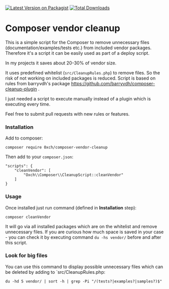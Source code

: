 [![Latest Version on Packagist](https://img.shields.io/packagist/v/0xch/composer-vendor-cleanup.svg?style=flat-square)](https://packagist.org/packages/0xch/composer-vendor-cleanup)
[![Total Downloads](https://img.shields.io/packagist/dt/0xch/composer-vendor-cleanup.svg?style=flat-square)](https://packagist.org/packages/0xch/composer-vendor-cleanup)
# Composer vendor cleanup
This is a simple script for the Composer to remove unnecessary files (documentation/examples/tests etc.) from included vendor packages.
Therefore it's a script it can be easily used as part of a deploy script.

In my projects it saves about 20-30% of vendor size.

It uses predefined whitelist (`src/CleanupRules.php`) to remove files. So the risk of not working on included packages is reduced.
Script is based on rules from barryvdh's package https://github.com/barryvdh/composer-cleanup-plugin .

I just needed a script to execute manually instead of a plugin which is executing every time.

Feel free to submit pull requests with new rules or features.

### Installation
Add to composer:
```
composer require 0xch/composer-vendor-cleanup
```

Then add to your `composer.json`:
```
"scripts": {
    "cleanVendor": [
        "Oxch\\Composer\\CleanupScript::cleanVendor"
    ]
}
```

### Usage
Once installed just run command (defined in **Installation** step):
```
composer cleanVendor
```
It will go via all installed packages which are on the whitelist and remove unnecessary files.
If you are curious how much space is saved in your case - you can check it by executing command `du -hs vendor/` before and after this script.


### Look for big files
You can use this command to display possible unnecessary files which can be deleted by adding to `src/CleanupRules.php:
```
du -hd 5 vendor/ | sort -h | grep -Pi "/(tests?|examples?|samples?)$"
```